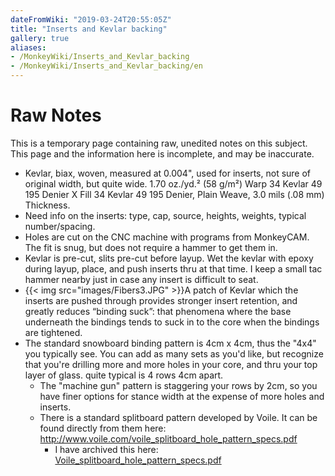 ```yaml
---
dateFromWiki: "2019-03-24T20:55:05Z"
title: "Inserts and Kevlar backing"
gallery: true
aliases:
- /MonkeyWiki/Inserts_and_Kevlar_backing
- /MonkeyWiki/Inserts_and_Kevlar_backing/en
---
```

# Raw Notes
This is a temporary page containing raw, unedited notes on this subject. This page and the information here is incomplete, and may be inaccurate. 

- Kevlar, biax, woven, measured at 0.004", used for inserts, not sure of original width, but quite wide. 1.70 oz./yd.² (58 g/m²) Warp 34 Kevlar 49 195 Denier X Fill 34 Kevlar 49 195 Denier, Plain Weave, 3.0 mils (.08 mm) Thickness.
- Need info on the inserts: type, cap, source, heights, weights, typical number/spacing.
- Holes are cut on the CNC machine with programs from MonkeyCAM. The fit is snug, but does not require a hammer to get them in.
- Kevlar is pre-cut, slits pre-cut before layup. Wet the kevlar with epoxy during layup, place, and push inserts thru at that time. I keep a small tac hammer nearby just in case any insert is difficult to seat.
- {{< img src="images/Fibers3.JPG" >}}A patch of Kevlar which the inserts are pushed through provides stronger insert retention, and greatly reduces “binding suck”: that phenomena where the base underneath the bindings tends to suck in to the core when the bindings are tightened.
- The standard snowboard binding pattern is 4cm x 4cm, thus the "4x4" you typically see. You can add as many sets as you'd like, but recognize that you're drilling more and more holes in your core, and thru your top layer of glass. quite typical is 4 rows 4cm apart.
  - The "machine gun" pattern is staggering your rows by 2cm, so you have finer options for stance width at the expense of more holes and inserts.
  - There is a standard splitboard pattern developed by Voile. It can be found directly from them here: http://www.voile.com/voile_splitboard_hole_pattern_specs.pdf
    - I have archived this here: [Voile_splitboard_hole_pattern_specs.pdf](/files/Voile_splitboard_hole_pattern_specs.pdf)
